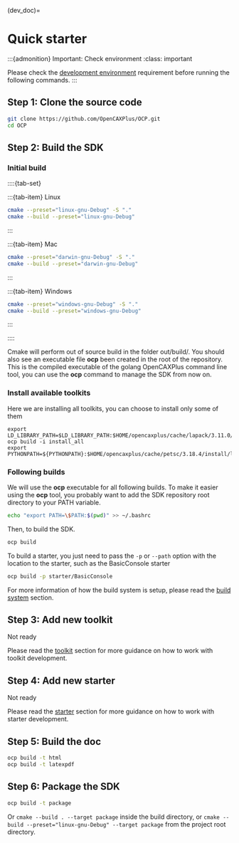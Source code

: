 (dev_doc)=
# Quick starter

:::{admonition} Important: Check environment
:class: important

Please check the [development environment](dev_env.md) requirement before running the following commands.
:::

## Step 1: Clone the source code

```sh
git clone https://github.com/OpenCAXPlus/OCP.git
cd OCP
```

## Step 2: Build the SDK
### Initial build


::::{tab-set}

:::{tab-item} Linux
```sh
cmake --preset="linux-gnu-Debug" -S "."
cmake --build --preset="linux-gnu-Debug"
```
:::

:::{tab-item} Mac
```sh
cmake --preset="darwin-gnu-Debug" -S "."
cmake --build --preset="darwin-gnu-Debug"
```
:::

:::{tab-item} Windows
```sh
cmake --preset="windows-gnu-Debug" -S "."
cmake --build --preset="windows-gnu-Debug"
```
:::

::::

Cmake will perform out of source build in the folder out/build/. You should also see an executable file **ocp** been created in the root of the repository.
This is the compiled executable of the golang OpenCAXPlus command line tool, you can use the **ocp** command to manage the SDK from now on.

### Install available toolkits

Here we are installing all toolkits, you can choose to install only some of them
```
export LD_LIBRARY_PATH=$LD_LIBRARY_PATH:$HOME/opencaxplus/cache/lapack/3.11.0/install/lib
ocp build -i install_all
export PYTHONPATH=${PYTHONPATH}:$HOME/opencaxplus/cache/petsc/3.18.4/install/lib
```


### Following builds

We will use the **ocp** executable for all following builds. 
To make it easier using the **ocp** tool, you probably want to add the SDK repository root directory to your PATH variable.

```sh
echo "export PATH=\$PATH:$(pwd)" >> ~/.bashrc
```

Then, to build the SDK.
```sh
ocp build
```

To build a starter, you just need to pass the `-p` or `--path` option with the location to the starter, such as the BasicConsole starter
```sh
ocp build -p starter/BasicConsole
```

For more information of how the build system is setup, please read the [build system](build_system.md) section.

## Step 3: Add new toolkit

Not ready

Please read the [toolkit](toolkit.md) section for more guidance on how to work with toolkit development.
## Step 4: Add new starter

Not ready

Please read the [starter](starter.md) section for more guidance on how to work with starter development.

## Step 5: Build the doc

```sh
ocp build -t html
ocp build -t latexpdf
```

## Step 6: Package the SDK

```sh
ocp build -t package
```

Or `cmake --build . --target package` inside the build directory, or `cmake --build --preset="linux-gnu-Debug" --target package` from the project root directory.